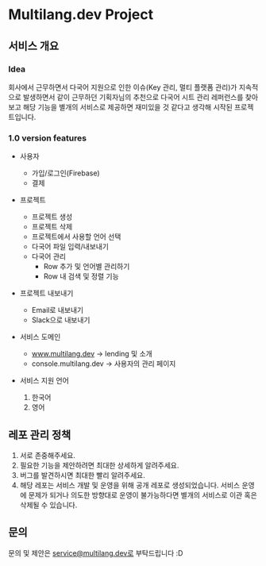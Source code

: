 Multilang.dev Project
=============

## 서비스 개요

### Idea
회사에서 근무하면서 다국어 지원으로 인한 이슈(Key 관리, 멀티 플랫폼 관리)가 지속적으로 발생하면서 
같이 근무하던 기획자님의 추천으로 다국어 시트 관리 레퍼런스를 찾아보고 해당 기능을 별개의 서비스로 제공하면 재미있을 것 같다고 생각해 시작된 프로젝트입니다.

### 1.0 version features
* 사용자
  * 가입/로그인(Firebase)
  * 결제

* 프로젝트
  * 프로젝트 생성
  * 프로젝트 삭제
  * 프로젝트에서 사용할 언어 선택
  * 다국어 파일 입력/내보내기
  * 다국어 관리
    * Row 추가 및 언어별 관리하기
    * Row 내 검색 및 정렬 기능

* 프로젝트 내보내기
  * Email로 내보내기
  * Slack으로 내보내기
  
* 서비스 도메인
  * www.multilang.dev -> lending 및 소개
  * console.multilang.dev -> 사용자의 관리 페이지
  
* 서비스 지원 언어
  1. 한국어
  2. 영어
 
## 레포 관리 정책
1. 서로 존중해주세요.
2. 필요한 기능을 제안하려면 최대한 상세하게 알려주세요.
3. 버그를 발견하시면 최대한 빨리 알려주세요.
4. 해당 레포는 서비스 개발 및 운영을 위해 공개 레포로 생성되었습니다. 
  서비스 운영에 문제가 되거나 의도한 방향대로 운영이 불가능하다면 별개의 서비스로 이관 혹은 삭제될 수 있습니다.

## 문의
문의 및 제안은 service@multilang.dev로 부탁드립니다 :D
